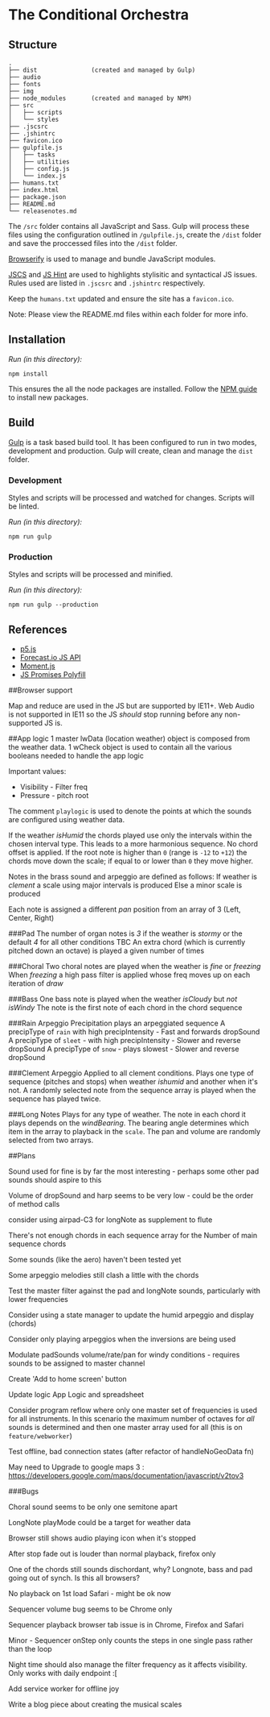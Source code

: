# The Conditional Orchestra

## Structure

	.
	├── dist               (created and managed by Gulp)
	├── audio
	├── fonts
	├── img
	├── node_modules       (created and managed by NPM)
	├── src
	│   ├── scripts
	│   └── styles
	├── .jscsrc
	├── .jshintrc
	├── favicon.ico
	├── gulpfile.js
	│   ├── tasks
	│   ├── utilities
	│   ├── config.js
	│   └── index.js
	├── humans.txt
	├── index.html
	├── package.json
	├── README.md
	└── releasenotes.md

The `/src` folder contains all JavaScript and Sass. Gulp will process these files using the configuration outlined in `/gulpfile.js`, create the `/dist` folder and save the proccessed files into the `/dist` folder.

[Browserify](http://browserify.org/) is used to manage and bundle JavaScript modules.

[JSCS](http://jscs.info/rules.html) and [JS Hint](http://jshint.com/docs/options/) are used to highlights stylisitic and syntactical JS issues. Rules used are listed in `.jscsrc` and `.jshintrc` respectively.

Keep the `humans.txt` updated and ensure the site has a `favicon.ico`.

Note: Please view the README.md files within each folder for more info.

## Installation

*Run (in this directory):*

  `npm install`

This ensures the all the node packages are installed. Follow the [NPM guide](https://docs.npmjs.com/cli/install) to install new packages.

## Build

[Gulp](https://github.com/gulpjs/gulp/blob/master/docs/getting-started.md) is a task based build tool. It has been configured to run in two modes, development and production. Gulp will create, clean and manage the `dist` folder.

### Development

Styles and scripts will be processed and watched for changes. Scripts will be linted.

*Run (in this directory):*

  `npm run gulp`

### Production

Styles and scripts will be processed and minified.

*Run (in this directory):*

  `npm run gulp --production`

## References

* [p5.js](http://p5js.org/)
* [Forecast.io JS API](https://github.com/iantearle/forecast.io-javascript-api)
* [Moment.js](http://momentjs.com/)
* [JS Promises Polyfill](https://www.npmjs.com/package/es6-promise-polyfill)

##Browser support

Map and reduce are used in the JS but are supported by IE11+.
Web Audio is not supported in IE11 so the JS _should_ stop running before any non-supported JS is.

##App logic
1 master lwData (location weather) object is composed from the weather data.
1 wCheck object is used to contain all the various booleans needed to handle the app logic

Important values:
* Visibility - Filter freq  
* Pressure - pitch root

The comment `playlogic` is used to denote the points at which the sounds are configured using weather data.

If the weather _isHumid_ the chords played use only the intervals within the chosen interval type. This leads to a more harmonious sequence. No chord offset is applied.
If the root note is higher than `0` (range is `-12` to `+12`) the chords move down the scale; if equal to or lower than `0` they move higher.

Notes in the brass sound and arpeggio are defined as follows:
If weather is _clement_ a scale using major intervals is produced
Else a minor scale is produced

Each note is assigned a different _pan_ position from an array of 3 (Left, Center, Right)

###Pad
The number of organ notes is _3_ if the weather is _stormy_
or the default _4_ for all other conditions TBC
An extra chord (which is currently pitched down an octave) is played a given number of times

###Choral
Two choral notes are played when the weather is _fine_ or _freezing_
When _freezing_ a high pass filter is applied whose freq moves up on each iteration of _draw_

###Bass
One bass note is played when the weather _isCloudy_ but *not* _isWindy_
The note is the first note of each chord in the chord sequence

###Rain Arpeggio
Precipitation plays an arpeggiated sequence
A precipType of `rain` with high precipIntensity - Fast and forwards dropSound
A precipType of `sleet` - with high precipIntensity - Slower and reverse dropSound
A precipType of `snow` - plays slowest - Slower and reverse dropSound

###Clement Arpeggio
Applied to all clement conditions. Plays one type of sequence (pitches and stops) when
weather _ishumid_ and another when it's not.
A randomly selected note from the sequence array is played when the sequence has played twice.

###Long Notes
Plays for any type of weather. The note in each chord it plays depends on the _windBearing_.
The bearing angle determines which item in the array to playback in the `scale`.
The pan and volume are randomly selected from two arrays.

##Plans

Sound used for fine is by far the most interesting - perhaps some other pad sounds should aspire to this

Volume of dropSound and harp seems to be very low - could be the order of method calls

consider using airpad-C3 for longNote as supplement to flute

There's not enough chords in each sequence array for the Number of main sequence chords

Some sounds (like the aero) haven't been tested yet

Some arpeggio melodies still clash a little with the chords

Test the master filter against the pad and longNote sounds, particularly with lower frequencies

Consider using a state manager to update the humid arpeggio and display (chords)

Consider only playing arpeggios when the inversions are being used

Modulate padSounds volume/rate/pan for windy conditions - requires sounds to be assigned to master channel

Create 'Add to home screen' button

Update logic App Logic and spreadsheet

Consider program reflow where only one master set of frequencies is used for all instruments.
In this scenario the maximum number of octaves for _all_ sounds is determined and then one master array used for all (this is on `feature/webworker`)

Test offline, bad connection states (after refactor of handleNoGeoData fn)

May need to Upgrade to google maps 3 : https://developers.google.com/maps/documentation/javascript/v2tov3

###Bugs

Choral sound seems to be only one semitone apart

LongNote playMode could be a target for weather data

Browser still shows audio playing icon when it's stopped

After stop fade out is louder than normal playback, firefox only

One of the chords still sounds dischordant, why? Longnote, bass and pad going out of synch. Is this all browsers?

No playback on 1st load Safari - might be ok now

Sequencer volume bug seems to be Chrome only

Sequencer playback browser tab issue is in Chrome, Firefox and Safari

Minor - Sequencer onStep only counts the steps in one single pass rather than the loop

Night time should also manage the filter frequency as it affects visibility. Only works with daily endpoint :[

Add service worker for offline joy

Write a blog piece about creating the musical scales
